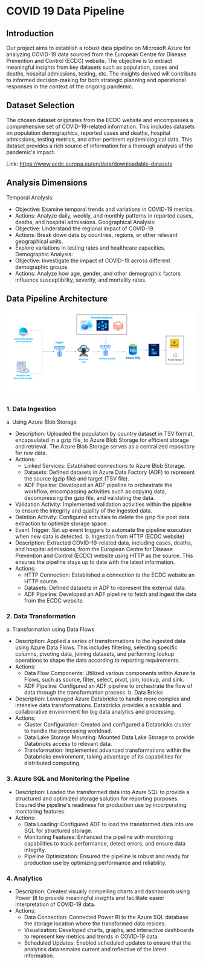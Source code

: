 
# COVID 19 Data Pipeline

## Introduction

Our project aims to establish a robust data pipeline on Microsoft Azure for analyzing COVID-19
data sourced from the European Centre for Disease Prevention and Control (ECDC) website.
The objective is to extract meaningful insights from key datasets such as population, cases and
deaths, hospital admissions, testing, etc. The insights derived will contribute to informed
decision-making for both strategic planning and operational responses in the context of the
ongoing pandemic.


## Dataset Selection

The chosen dataset originates from the ECDC website and encompasses a comprehensive set of
COVID-19-related information. This includes datasets on population demographics, reported
cases and deaths, hospital admissions, testing metrics, and other pertinent epidemiological
data. This dataset provides a rich source of information for a thorough analysis of the
pandemic's impact.

Link: https://www.ecdc.europa.eu/en/data/downloadable-datasets

## Analysis Dimensions

Temporal Analysis:
- Objective: Examine temporal trends and variations in COVID-19 metrics.
- Actions: Analyze daily, weekly, and monthly patterns in reported cases, deaths, and hospital admissions.
Geographical Analysis:
- Objective: Understand the regional impact of COVID-19.
- Actions: Break down data by countries, regions, or other relevant geographical units.
- Explore variations in testing rates and healthcare capacities.
Demographic Analysis:
- Objective: Investigate the impact of COVID-19 across different demographic groups.
- Actions: Analyze how age, gender, and other demographic factors influence susceptibility, severity, and mortality rates.

## Data Pipeline Architecture

![Image](https://github.com/anudeep-ga/covid19_pipeline/blob/main/covid_data_pipeline.png?raw=true)

### 1. Data Ingestion
a. Using Azure Blob Storage

- Description: Uploaded the population by country dataset in TSV format, encapsulated in a gzip file, to Azure Blob Storage for efficient storage and retrieval. The Azure Blob Storage serves as a centralized repository for raw data.
- Actions:
  - Linked Services: Established connections to Azure Blob Storage.
  - Datasets: Defined datasets in Azure Data Factory (ADF) to represent the source (gzip file) and target (TSV file).
  - ADF Pipeline: Developed an ADF pipeline to orchestrate the workflow, encompassing activities such as copying data, decompressing the gzip file, and validating the data.
- Validation Activity: Implemented validation activities within the pipeline to ensure the integrity and quality of the ingested data.
- Deletion Activity: Configured activities to delete the gzip file post data extraction to optimize storage space.
- Event Trigger: Set up event triggers to automate the pipeline execution when new data is detected.
b. Ingestion from HTTP (ECDC website)
- Description: Extracted COVID-19-related data, including cases, deaths, and hospital admissions, from the European Centre for Disease Prevention and Control (ECDC) website using HTTP as the source. This ensures the pipeline stays up to date with the latest information.
- Actions:
  - HTTP Connection: Established a connection to the ECDC website an HTTP source.
  - Datasets: Defined datasets in ADF to represent the external data.
  - ADF Pipeline: Developed an ADF pipeline to fetch and ingest the data from the ECDC website.

### 2. Data Transformation
a. Transformation using Data Flows
- Description: Applied a series of transformations to the ingested data using Azure Data Flows. This includes filtering, selecting specific columns, pivoting data, joining datasets, and performing lookup operations to shape the data according to reporting requirements.
- Actions:
  - Data Flow Components: Utilized various components within Azure  ta Flows, such as source, filter, select, pivot, join, lookup, and sink.
  - ADF Pipeline: Configured an ADF pipeline to orchestrate the flow of data through the transformation process.
b. Data Bricks
- Description: Leveraged Azure Databricks to handle more complex and intensive data transformations. Databricks provides a scalable and collaborative environment for big data analytics and processing.
- Actions:
  - Cluster Configuration: Created and configured a Databricks  cluster to handle the processing workload.
  - Data Lake Storage Mounting: Mounted Data Lake Storage to provide Databricks access to relevant data.
  - Transformation: Implemented advanced transformations within the Databricks environment, taking advantage of its capabilities for distributed computing.
### 3. Azure SQL and Monitoring the Pipeline
- Description: Loaded the transformed data into Azure SQL to provide a structured and optimized storage solution for reporting purposes. Ensured the pipeline's readiness for production use by incorporating monitoring features.
- Actions:
  - Data Loading: Configured ADF to load the transformed data into  ure SQL for structured storage.
  - Monitoring Features: Enhanced the pipeline with monitoring capabilities to track performance, detect errors, and ensure data integrity.
  - Pipeline Optimization: Ensured the pipeline is robust and ready for production use by optimizing performance and reliability.

### 4. Analytics
- Description: Created visually compelling charts and dashboards using Power BI to provide meaningful insights and facilitate easier interpretation of COVID-19 data.
- Actions:
  - Data Connection: Connected Power BI to the Azure SQL database the storage location where the transformed data resides.
  - Visualization: Developed charts, graphs, and interactive dashboards to represent key metrics and trends in COVID-19 data.
  - Scheduled Updates: Enabled scheduled updates to ensure that the analytics data remains current and reflective of the latest information.
